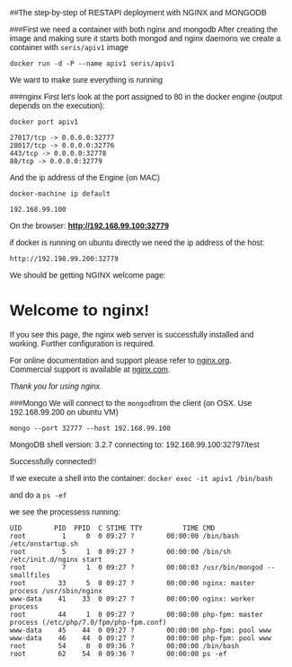 ##The step-by-step of RESTAPI deployment with NGINX and MONGODB

###First we need a container with both nginx and mongodb
After creating the image and making sure it starts both mongod and nginx daemons
we create a container with `seris/apiv1` image

`docker run -d -P --name apiv1 seris/apiv1`

We want to make sure everything is running

###nginx
First let's look at the port assigned to 80 in the docker engine (output depends on the execution):

`docker port apiv1`
```
27017/tcp -> 0.0.0.0:32777
28017/tcp -> 0.0.0.0:32776
443/tcp -> 0.0.0.0:32778
80/tcp -> 0.0.0.0:32779
```
And the ip address of the Engine (on MAC)

`docker-machine ip default`

`192.168.99.100`

On the browser: **http://192.168.99.100:32779**

if docker is running on ubuntu directly we need the ip address of the host:

`http://192.198.99.200:32779`

We should be getting NGINX welcome page:

<head>
<title>Welcome to nginx!</title>
<style>
    body {
        width: 35em;
        margin: 0 auto;
        font-family: Tahoma, Verdana, Arial, sans-serif;
    }
</style>
</head>
<body>
<h1>Welcome to nginx!</h1>
<p>If you see this page, the nginx web server is successfully installed and
working. Further configuration is required.</p>

<p>For online documentation and support please refer to
<a href="http://nginx.org/">nginx.org</a>.<br/>
Commercial support is available at
<a href="http://nginx.com/">nginx.com</a>.</p>

<p><em>Thank you for using nginx.</em></p>
</body>
</html>

###Mongo
We will connect to the `mongod`from the client (on OSX. Use 192.168.99.200 on ubuntu VM)

`mongo --port 32777 --host 192.168.99.100`

MongoDB shell version: 3.2.7
connecting to: 192.168.99.100:32797/test

Successfully connected!!

If we execute a shell into the container: `docker exec -it apiv1 /bin/bash`

and do a `ps -ef`

we see the processess running:

```
UID        PID  PPID  C STIME TTY          TIME CMD
root         1     0  0 09:27 ?        00:00:00 /bin/bash /etc/onstartup.sh
root         5     1  0 09:27 ?        00:00:00 /bin/sh /etc/init.d/nginx start
root         7     1  0 09:27 ?        00:00:03 /usr/bin/mongod --smallfiles
root        33     5  0 09:27 ?        00:00:00 nginx: master process /usr/sbin/nginx
www-data    41    33  0 09:27 ?        00:00:00 nginx: worker process
root        44     1  0 09:27 ?        00:00:00 php-fpm: master process (/etc/php/7.0/fpm/php-fpm.conf)
www-data    45    44  0 09:27 ?        00:00:00 php-fpm: pool www
www-data    46    44  0 09:27 ?        00:00:00 php-fpm: pool www
root        54     0  0 09:36 ?        00:00:00 /bin/bash
root        62    54  0 09:36 ?        00:00:00 ps -ef
```


